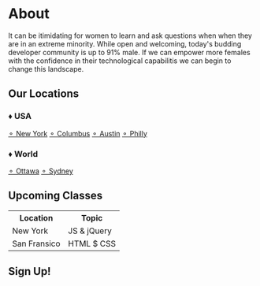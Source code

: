 <h1>About</h1>
<p>It can be itimidating for women to learn and ask questions when 
when they are in an extreme minority. While open and welcoming, 
today's budding developer community is up to 91% male. If we can 
empower more females with the confidence in their technological 
capabilitis we can begin to change this landscape. </p>
<h2>Our Locations</h2>
<h3>&diams; USA</h3>
<a href="url">&#9900; New York</a>
<a href="url">&#9900; Columbus</a>
<a href="url">&#9900; Austin</a>
<a href="url">&#9900; Philly</a>
<h3>&diams; World</h3>
<a href="url">&#9900; Ottawa</a>
<a href="url">&#9900; Sydney</a>
<h2>Upcoming Classes</h2>
<table>
  <tr>
    <th>Location</th>
    <th>Topic</th>
  </tr>
  <tr>
    <td>New York</td>
    <td>JS & jQuery</td>
  </tr>
  <tr>
    <td>San Fransico</td>
    <td>HTML $ CSS</td>
  </tr>
</table>
<h2>Sign Up!</h2>
